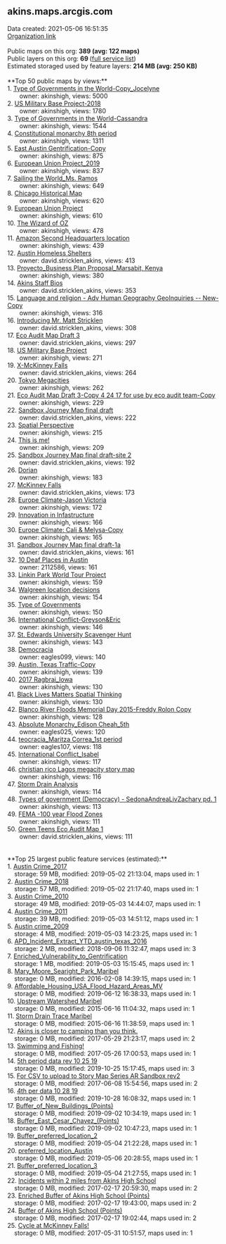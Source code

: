 <h2>akins.maps.arcgis.com</h2> Data created: 2021-05-06 16:51:35 <br /><a target='new' href='https://akins.maps.arcgis.com'>Organization link</a><br /><br />Public maps on this org: <b>389 (avg: 122 maps)</b><br />Public layers on this org: <b>69 </b>(<a target='new' href='https://services.arcgis.com/4vrrVe3VsLKd4VT2/ArcGIS/rest/services'>full service list</a>)<br />Estimated storaged used by feature layers: <b>214 MB (avg: 250 KB)</b><br /><br />**Top 50 public maps by views:**<br />  1. <a target='new' href='https://www.arcgis.com/home/item.html?id=4c415e784e1e40fcbea2d22de7bd5789'>Type of Governments in the World-Copy_Jocelyne</a> <br />  &nbsp;&nbsp;&nbsp;&nbsp; &nbsp;&nbsp;owner: akinshigh, views: 5000<br />  2. <a target='new' href='https://www.arcgis.com/home/item.html?id=526d526c3eb7462284fe4ca081f01795'>US Military Base Project-2018</a> <br />  &nbsp;&nbsp;&nbsp;&nbsp; &nbsp;&nbsp;owner: akinshigh, views: 1780<br />  3. <a target='new' href='https://www.arcgis.com/home/item.html?id=cb57e1414d164593958f6eb48f7549b5'>Type of Governments in the World-Cassandra</a> <br />  &nbsp;&nbsp;&nbsp;&nbsp; &nbsp;&nbsp;owner: akinshigh, views: 1544<br />  4. <a target='new' href='https://www.arcgis.com/home/item.html?id=65031c4b21d442da9a4a5bcf93c24ad2'>Constitutional monarchy 8th period</a> <br />  &nbsp;&nbsp;&nbsp;&nbsp; &nbsp;&nbsp;owner: akinshigh, views: 1311<br />  5. <a target='new' href='https://www.arcgis.com/home/item.html?id=4ad576d8650241c383a693e425a8fa79'>East Austin Gentrification-Copy</a> <br />  &nbsp;&nbsp;&nbsp;&nbsp; &nbsp;&nbsp;owner: akinshigh, views: 875<br />  6. <a target='new' href='https://www.arcgis.com/home/item.html?id=cdf63964149e4c07a58053c2fa5d2d2c'>European Union Project_2019</a> <br />  &nbsp;&nbsp;&nbsp;&nbsp; &nbsp;&nbsp;owner: akinshigh, views: 837<br />  7. <a target='new' href='https://www.arcgis.com/home/item.html?id=4ca39910f5b04d07a8522c30015159b4'>Sailing the World_Ms. Ramos</a> <br />  &nbsp;&nbsp;&nbsp;&nbsp; &nbsp;&nbsp;owner: akinshigh, views: 649<br />  8. <a target='new' href='https://www.arcgis.com/home/item.html?id=a3a9defc5449494e9435cf652671f187'>Chicago Historical Map</a> <br />  &nbsp;&nbsp;&nbsp;&nbsp; &nbsp;&nbsp;owner: akinshigh, views: 620<br />  9. <a target='new' href='https://www.arcgis.com/home/item.html?id=bba9b801802f416fa92fdff4e738a786'>European Union Project</a> <br />  &nbsp;&nbsp;&nbsp;&nbsp; &nbsp;&nbsp;owner: akinshigh, views: 610<br />  10. <a target='new' href='https://www.arcgis.com/home/item.html?id=a759daa1e3674a0da98b1705a88914d5'>The Wizard of OZ</a> <br />  &nbsp;&nbsp;&nbsp;&nbsp; &nbsp;&nbsp;owner: akinshigh, views: 478<br />  11. <a target='new' href='https://www.arcgis.com/home/item.html?id=5c5650bf201f40b598a7a5fd3a5a9e6f'>Amazon Second Headquarters location</a> <br />  &nbsp;&nbsp;&nbsp;&nbsp; &nbsp;&nbsp;owner: akinshigh, views: 439<br />  12. <a target='new' href='https://www.arcgis.com/home/item.html?id=6ff9434ab1c440218f37d8b16993c076'>Austin Homeless Shelters</a> <br />  &nbsp;&nbsp;&nbsp;&nbsp; &nbsp;&nbsp;owner: david.stricklen_akins, views: 413<br />  13. <a target='new' href='https://www.arcgis.com/home/item.html?id=94290d9814584abea974f792c1997c97'>Proyecto_Business Plan Proposal_Marsabit, Kenya</a> <br />  &nbsp;&nbsp;&nbsp;&nbsp; &nbsp;&nbsp;owner: akinshigh, views: 380<br />  14. <a target='new' href='https://www.arcgis.com/home/item.html?id=95ef3eece4c9406da1d3ac580d82430b'>Akins Staff Bios</a> <br />  &nbsp;&nbsp;&nbsp;&nbsp; &nbsp;&nbsp;owner: david.stricklen_akins, views: 353<br />  15. <a target='new' href='https://www.arcgis.com/home/item.html?id=2ea037f9f1da4bc4a1ab2996f5cca789'>Language and religion - Adv Human Geography GeoInquiries -- New-Copy</a> <br />  &nbsp;&nbsp;&nbsp;&nbsp; &nbsp;&nbsp;owner: akinshigh, views: 316<br />  16. <a target='new' href='https://www.arcgis.com/home/item.html?id=b8620ab8ea7645758b35896ed1238288'>Introducing Mr. Matt Stricklen</a> <br />  &nbsp;&nbsp;&nbsp;&nbsp; &nbsp;&nbsp;owner: david.stricklen_akins, views: 308<br />  17. <a target='new' href='https://www.arcgis.com/home/item.html?id=7543d17411554f9cb74c28a59d195d85'>Eco Audit Map Draft 3</a> <br />  &nbsp;&nbsp;&nbsp;&nbsp; &nbsp;&nbsp;owner: david.stricklen_akins, views: 297<br />  18. <a target='new' href='https://www.arcgis.com/home/item.html?id=81e436b14ef349e9b76db47d24bc4031'>US Military Base Project</a> <br />  &nbsp;&nbsp;&nbsp;&nbsp; &nbsp;&nbsp;owner: akinshigh, views: 271<br />  19. <a target='new' href='https://www.arcgis.com/home/item.html?id=156d391dda9f4d7c93d260448c3719ca'>X-McKinney Falls</a> <br />  &nbsp;&nbsp;&nbsp;&nbsp; &nbsp;&nbsp;owner: david.stricklen_akins, views: 264<br />  20. <a target='new' href='https://www.arcgis.com/home/item.html?id=fd4dd90d638e4711b01601ff935cce0e'>Tokyo Megacities</a> <br />  &nbsp;&nbsp;&nbsp;&nbsp; &nbsp;&nbsp;owner: akinshigh, views: 262<br />  21. <a target='new' href='https://www.arcgis.com/home/item.html?id=b79551221c8040369291201dd65e5fe5'>Eco Audit Map Draft 3-Copy 4 24 17 for use by eco audit team-Copy</a> <br />  &nbsp;&nbsp;&nbsp;&nbsp; &nbsp;&nbsp;owner: akinshigh, views: 229<br />  22. <a target='new' href='https://www.arcgis.com/home/item.html?id=8702a03237bd4407af98aa6ca05fd8cf'>Sandbox Journey Map final draft</a> <br />  &nbsp;&nbsp;&nbsp;&nbsp; &nbsp;&nbsp;owner: david.stricklen_akins, views: 222<br />  23. <a target='new' href='https://www.arcgis.com/home/item.html?id=3e3f959a979e4c519a50b93a1be7ec2f'>Spatial Perspective</a> <br />  &nbsp;&nbsp;&nbsp;&nbsp; &nbsp;&nbsp;owner: akinshigh, views: 215<br />  24. <a target='new' href='https://www.arcgis.com/home/item.html?id=282c26fb288f48c6923a7b7db92af546'>This is me!</a> <br />  &nbsp;&nbsp;&nbsp;&nbsp; &nbsp;&nbsp;owner: akinshigh, views: 209<br />  25. <a target='new' href='https://www.arcgis.com/home/item.html?id=029730fde06d420bab7f03d2fc1985c1'>Sandbox Journey Map final draft-site 2</a> <br />  &nbsp;&nbsp;&nbsp;&nbsp; &nbsp;&nbsp;owner: david.stricklen_akins, views: 192<br />  26. <a target='new' href='https://www.arcgis.com/home/item.html?id=e42a49d7eba546fd8185b6695900cf71'>Dorian</a> <br />  &nbsp;&nbsp;&nbsp;&nbsp; &nbsp;&nbsp;owner: akinshigh, views: 183<br />  27. <a target='new' href='https://www.arcgis.com/home/item.html?id=3313cc3885b84e1b9b0cd971392cf1b2'>McKinney Falls</a> <br />  &nbsp;&nbsp;&nbsp;&nbsp; &nbsp;&nbsp;owner: david.stricklen_akins, views: 173<br />  28. <a target='new' href='https://www.arcgis.com/home/item.html?id=ca82a985f947474d98060a48e1488209'>Europe Climate-Jason Victoria</a> <br />  &nbsp;&nbsp;&nbsp;&nbsp; &nbsp;&nbsp;owner: akinshigh, views: 172<br />  29. <a target='new' href='https://www.arcgis.com/home/item.html?id=47ab9a2e4635450999d9fe8ad446a3d5'>Innovation in Infastructure</a> <br />  &nbsp;&nbsp;&nbsp;&nbsp; &nbsp;&nbsp;owner: akinshigh, views: 166<br />  30. <a target='new' href='https://www.arcgis.com/home/item.html?id=f3af94f64ff248bcb51518a450c2dbfa'>Europe Climate: Cali & Melysa-Copy</a> <br />  &nbsp;&nbsp;&nbsp;&nbsp; &nbsp;&nbsp;owner: akinshigh, views: 165<br />  31. <a target='new' href='https://www.arcgis.com/home/item.html?id=8d310a95da404cd184c6013b444d9226'>Sandbox Journey Map final draft-1a</a> <br />  &nbsp;&nbsp;&nbsp;&nbsp; &nbsp;&nbsp;owner: david.stricklen_akins, views: 161<br />  32. <a target='new' href='https://www.arcgis.com/home/item.html?id=70bb7af8ca5a478f91aff83bf47f0e0c'>10 Deaf Places in Austin</a> <br />  &nbsp;&nbsp;&nbsp;&nbsp; &nbsp;&nbsp;owner: 2112586, views: 161<br />  33. <a target='new' href='https://www.arcgis.com/home/item.html?id=a0866fe3540b44f893d9416ebdee07b9'>Linkin Park World Tour Project</a> <br />  &nbsp;&nbsp;&nbsp;&nbsp; &nbsp;&nbsp;owner: akinshigh, views: 159<br />  34. <a target='new' href='https://www.arcgis.com/home/item.html?id=f5601a12c914422d924d069bc3e39e91'>Walgreen location decisions</a> <br />  &nbsp;&nbsp;&nbsp;&nbsp; &nbsp;&nbsp;owner: akinshigh, views: 154<br />  35. <a target='new' href='https://www.arcgis.com/home/item.html?id=0932bde34944410d9dce87e44d3f687a'>Type of Governments</a> <br />  &nbsp;&nbsp;&nbsp;&nbsp; &nbsp;&nbsp;owner: akinshigh, views: 150<br />  36. <a target='new' href='https://www.arcgis.com/home/item.html?id=ef925765b03a4cddae570fedd3b3e4b3'>International Conflict-Greyson&Eric</a> <br />  &nbsp;&nbsp;&nbsp;&nbsp; &nbsp;&nbsp;owner: akinshigh, views: 146<br />  37. <a target='new' href='https://www.arcgis.com/home/item.html?id=a0be001950504012a53a5bf2f6994d08'>St. Edwards University Scavenger Hunt</a> <br />  &nbsp;&nbsp;&nbsp;&nbsp; &nbsp;&nbsp;owner: akinshigh, views: 143<br />  38. <a target='new' href='https://www.arcgis.com/home/item.html?id=72b3e791856449f7a0a7fec2f2be4641'>Democracia</a> <br />  &nbsp;&nbsp;&nbsp;&nbsp; &nbsp;&nbsp;owner: eagles099, views: 140<br />  39. <a target='new' href='https://www.arcgis.com/home/item.html?id=04a6fa04b0da464e9c280f5e5779e5e9'>Austin, Texas Traffic-Copy</a> <br />  &nbsp;&nbsp;&nbsp;&nbsp; &nbsp;&nbsp;owner: akinshigh, views: 139<br />  40. <a target='new' href='https://www.arcgis.com/home/item.html?id=79dde2565e69444a80288971e77c5e72'>2017 Ragbrai_Iowa</a> <br />  &nbsp;&nbsp;&nbsp;&nbsp; &nbsp;&nbsp;owner: akinshigh, views: 130<br />  41. <a target='new' href='https://www.arcgis.com/home/item.html?id=ec27c945a57242ce9b7240fc7403d5b4'>Black Lives Matters Spatial Thinking</a> <br />  &nbsp;&nbsp;&nbsp;&nbsp; &nbsp;&nbsp;owner: akinshigh, views: 130<br />  42. <a target='new' href='https://www.arcgis.com/home/item.html?id=a6269b04289b4e5a8035e8f06c4b32ea'>Blanco River Floods Memorial Day 2015-Freddy Rolon Copy</a> <br />  &nbsp;&nbsp;&nbsp;&nbsp; &nbsp;&nbsp;owner: akinshigh, views: 128<br />  43. <a target='new' href='https://www.arcgis.com/home/item.html?id=7ff74b8362e14230924bc98038a2e1fb'>Absolute Monarchy_Edison Cheah_5th</a> <br />  &nbsp;&nbsp;&nbsp;&nbsp; &nbsp;&nbsp;owner: eagles025, views: 120<br />  44. <a target='new' href='https://www.arcgis.com/home/item.html?id=3c38c90fc796478292c3d744e5c626f7'>teocracia_Maritza Correa_1st period</a> <br />  &nbsp;&nbsp;&nbsp;&nbsp; &nbsp;&nbsp;owner: eagles107, views: 118<br />  45. <a target='new' href='https://www.arcgis.com/home/item.html?id=8dd3c91e5da54b269f1ebaf3e77ec342'>International Conflict_Isabel</a> <br />  &nbsp;&nbsp;&nbsp;&nbsp; &nbsp;&nbsp;owner: akinshigh, views: 117<br />  46. <a target='new' href='https://www.arcgis.com/home/item.html?id=d80b523818904371842dc3dfa2ae3588'>christian rico Lagos megacity story map</a> <br />  &nbsp;&nbsp;&nbsp;&nbsp; &nbsp;&nbsp;owner: akinshigh, views: 116<br />  47. <a target='new' href='https://www.arcgis.com/home/item.html?id=8fb1b50f69d942b0a70536dc5a32aa12'>Storm Drain Analysis</a> <br />  &nbsp;&nbsp;&nbsp;&nbsp; &nbsp;&nbsp;owner: akinshigh, views: 114<br />  48. <a target='new' href='https://www.arcgis.com/home/item.html?id=83d1ec4c2400421898d99633cbe2a717'>Types of government (Democracy) - SedonaAndreaLivZachary pd. 1</a> <br />  &nbsp;&nbsp;&nbsp;&nbsp; &nbsp;&nbsp;owner: akinshigh, views: 113<br />  49. <a target='new' href='https://www.arcgis.com/home/item.html?id=c1bca9b5a0aa46d8bd22c27083bb5b6f'>FEMA -100 year Flood Zones</a> <br />  &nbsp;&nbsp;&nbsp;&nbsp; &nbsp;&nbsp;owner: akinshigh, views: 111<br />  50. <a target='new' href='https://www.arcgis.com/home/item.html?id=0e8ca75e033f463da17a86d3418dc718'>Green Teens Eco Audit Map 1</a> <br />  &nbsp;&nbsp;&nbsp;&nbsp; &nbsp;&nbsp;owner: david.stricklen_akins, views: 111<br /><br /><br />**Top 25 largest public feature services (estimated):**<br /> 1. <a target='new' href='https://www.arcgis.com/home/item.html?id=39aae823f9b149cc96a22f474bbd7cc2'>Austin Crime_2017</a><br /> &nbsp;&nbsp;&nbsp;&nbsp;storage: 59 MB, modified: 2019-05-02 21:13:04, maps used in: 1<br /> 2. <a target='new' href='https://www.arcgis.com/home/item.html?id=16b11ca455d94792a6ee75d0d5d7b0f4'>Austin Crime_2018</a><br /> &nbsp;&nbsp;&nbsp;&nbsp;storage: 57 MB, modified: 2019-05-02 21:17:40, maps used in: 1<br /> 3. <a target='new' href='https://www.arcgis.com/home/item.html?id=1417d4fb29484d279eedb25308c3d69d'>Austin Crime_2010</a><br /> &nbsp;&nbsp;&nbsp;&nbsp;storage: 49 MB, modified: 2019-05-03 14:44:07, maps used in: 1<br /> 4. <a target='new' href='https://www.arcgis.com/home/item.html?id=2157b06ebc0c4df28c49c98a646ecd9f'>Austin Crime_2011</a><br /> &nbsp;&nbsp;&nbsp;&nbsp;storage: 39 MB, modified: 2019-05-03 14:51:12, maps used in: 1<br /> 5. <a target='new' href='https://www.arcgis.com/home/item.html?id=17bd2f1686e44aaf8ffca5a9cebc2fbe'>Austin crime_2009</a><br /> &nbsp;&nbsp;&nbsp;&nbsp;storage: 4 MB, modified: 2019-05-03 14:23:25, maps used in: 1<br /> 6. <a target='new' href='https://www.arcgis.com/home/item.html?id=390ef343daeb47d9b4ea84698bec76de'>APD_Incident_Extract_YTD_austin_texas_2016</a><br /> &nbsp;&nbsp;&nbsp;&nbsp;storage: 2 MB, modified: 2018-09-06 11:32:47, maps used in: 3<br /> 7. <a target='new' href='https://www.arcgis.com/home/item.html?id=f464bc3a9aea4b3ca21295eb84ea9712'>Enriched_Vulnerability_to_Gentrification</a><br /> &nbsp;&nbsp;&nbsp;&nbsp;storage: 1 MB, modified: 2019-05-03 15:15:45, maps used in: 1<br /> 8. <a target='new' href='https://www.arcgis.com/home/item.html?id=b89a9380c98348d0a6bd468f9f59828f'>Mary_Moore_Searight_Park_Maribel</a><br /> &nbsp;&nbsp;&nbsp;&nbsp;storage: 0 MB, modified: 2016-02-08 14:39:15, maps used in: 1<br /> 9. <a target='new' href='https://www.arcgis.com/home/item.html?id=66e6064f6d364fbf906b85a09f1a5227'>Affordable_Housing_USA_Flood_Hazard_Areas_MV</a><br /> &nbsp;&nbsp;&nbsp;&nbsp;storage: 0 MB, modified: 2019-06-12 16:38:33, maps used in: 1<br /> 10. <a target='new' href='https://www.arcgis.com/home/item.html?id=9474dba931c14b7ba43cd478da25ffaf'>Upstream Watershed Maribel</a><br /> &nbsp;&nbsp;&nbsp;&nbsp;storage: 0 MB, modified: 2015-06-16 11:04:32, maps used in: 1<br /> 11. <a target='new' href='https://www.arcgis.com/home/item.html?id=033d1151b8a94aba83a83c33eba5e918'>Storm Drain Trace Maribel</a><br /> &nbsp;&nbsp;&nbsp;&nbsp;storage: 0 MB, modified: 2015-06-16 11:38:59, maps used in: 1<br /> 12. <a target='new' href='https://www.arcgis.com/home/item.html?id=147c4e9ffb164c79b0f39d9ef3c18fcc'>Akins is closer to camping than you think.</a><br /> &nbsp;&nbsp;&nbsp;&nbsp;storage: 0 MB, modified: 2017-05-29 21:23:17, maps used in: 2<br /> 13. <a target='new' href='https://www.arcgis.com/home/item.html?id=d26e39f69cce462696c8e8c867ccc39f'>Swimming and Fishing!</a><br /> &nbsp;&nbsp;&nbsp;&nbsp;storage: 0 MB, modified: 2017-05-26 17:00:53, maps used in: 1<br /> 14. <a target='new' href='https://www.arcgis.com/home/item.html?id=bf92c4557ad44f9ea913716fe32c0826'>5th period data rev 10 25 19</a><br /> &nbsp;&nbsp;&nbsp;&nbsp;storage: 0 MB, modified: 2019-10-25 15:17:45, maps used in: 3<br /> 15. <a target='new' href='https://www.arcgis.com/home/item.html?id=8fe4e0a328e04e598f1898f2d07144b3'>For CSV to upload to Story Map Series AR Sandbox rev2</a><br /> &nbsp;&nbsp;&nbsp;&nbsp;storage: 0 MB, modified: 2017-06-08 15:54:56, maps used in: 2<br /> 16. <a target='new' href='https://www.arcgis.com/home/item.html?id=a6a3f96de55242188f6dd95e785302ef'>4th per data 10 28 19</a><br /> &nbsp;&nbsp;&nbsp;&nbsp;storage: 0 MB, modified: 2019-10-28 16:08:32, maps used in: 1<br /> 17. <a target='new' href='https://www.arcgis.com/home/item.html?id=0a74c0e685ee419e942d34bed3d66d77'>Buffer_of_New_Buildings_(Points)</a><br /> &nbsp;&nbsp;&nbsp;&nbsp;storage: 0 MB, modified: 2019-09-02 10:34:19, maps used in: 1<br /> 18. <a target='new' href='https://www.arcgis.com/home/item.html?id=c1b60fe3b29440388e0174117016e590'>Buffer_East_Cesar_Chavez_(Points)</a><br /> &nbsp;&nbsp;&nbsp;&nbsp;storage: 0 MB, modified: 2019-09-02 10:47:23, maps used in: 1<br /> 19. <a target='new' href='https://www.arcgis.com/home/item.html?id=69762cf6732445f6bbbc50f4b5a9832b'>Buffer_preferred_location_2</a><br /> &nbsp;&nbsp;&nbsp;&nbsp;storage: 0 MB, modified: 2019-05-04 21:22:28, maps used in: 1<br /> 20. <a target='new' href='https://www.arcgis.com/home/item.html?id=917e254777624b4ea78e9e00e83f3a09'>preferred_location_Austin</a><br /> &nbsp;&nbsp;&nbsp;&nbsp;storage: 0 MB, modified: 2019-05-06 20:28:55, maps used in: 1<br /> 21. <a target='new' href='https://www.arcgis.com/home/item.html?id=3bc80506fd574c5088808ae52953b718'>Buffer_preferred_location_3</a><br /> &nbsp;&nbsp;&nbsp;&nbsp;storage: 0 MB, modified: 2019-05-04 21:27:55, maps used in: 1<br /> 22. <a target='new' href='https://www.arcgis.com/home/item.html?id=d85a7788bd414cc286ae0d72cd82ee74'>Incidents within 2 miles from Akins High School</a><br /> &nbsp;&nbsp;&nbsp;&nbsp;storage: 0 MB, modified: 2017-02-17 20:59:30, maps used in: 2<br /> 23. <a target='new' href='https://www.arcgis.com/home/item.html?id=4b3af5f413584add89d2060d352f776d'>Enriched Buffer of Akins High School (Points)</a><br /> &nbsp;&nbsp;&nbsp;&nbsp;storage: 0 MB, modified: 2017-02-17 19:43:00, maps used in: 2<br /> 24. <a target='new' href='https://www.arcgis.com/home/item.html?id=826843b212c24efcac2d5bb078af4d5e'>Buffer of Akins High School (Points)</a><br /> &nbsp;&nbsp;&nbsp;&nbsp;storage: 0 MB, modified: 2017-02-17 19:02:44, maps used in: 2<br /> 25. <a target='new' href='https://www.arcgis.com/home/item.html?id=4358c3b3319448cf971035f910d243ae'>Cycle at McKinney Falls!</a><br /> &nbsp;&nbsp;&nbsp;&nbsp;storage: 0 MB, modified: 2017-05-31 10:51:57, maps used in: 1<br />